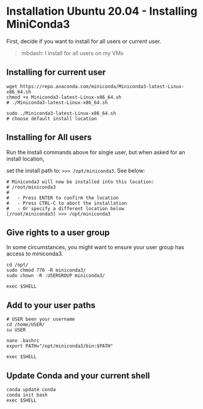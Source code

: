 # Installation Ubuntu 20.04 - Installing MiniConda3

First, decide if you want to install for all users or current user.
> mbdash: I install for all users on my VMs

## Installing for current user
```
wget https://repo.anaconda.com/miniconda/Miniconda3-latest-Linux-x86_64.sh
chmod +x Miniconda3-latest-Linux-x86_64.sh
# ./Miniconda3-latest-Linux-x86_64.sh

sudo ./Miniconda3-latest-Linux-x86_64.sh
# choose default install location
```

## Installing for All users
Run the Install commands above for single user, but when asked for an install location, 

set the install path to: `>>> /opt/miniconda3`.
See below:
```
# Miniconda3 will now be installed into this location:
# /root/miniconda3
#
#   - Press ENTER to confirm the location
#   - Press CTRL-C to abort the installation
#   - Or specify a different location below
[/root/miniconda3] >>> /opt/miniconda3
```

## Give rights to a user group
In some circumstances, you might want to ensure your user group has access to miniconda3.
```
cd /opt/
sudo chmod 770 -R miniconda3/
sudo chown -R :USERGROUP miniconda3/

exec $SHELL
```

## Add to your user paths
```
# USER been your username
cd /home/USER/
su USER

nano .bashrc
export PATH="/opt/miniconda3/bin:$PATH"

exec $SHELL
```

## Update Conda and your current shell
```
conda update conda
conda init bash
exec $SHELL
```
